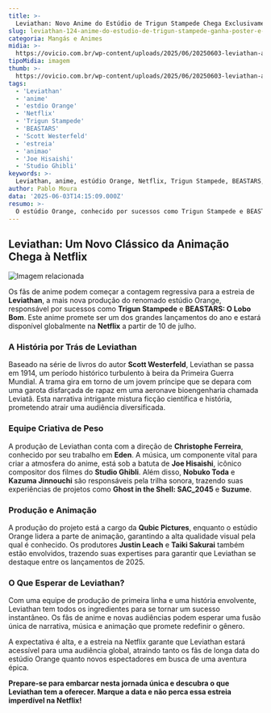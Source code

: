 ```yaml
---
title: >-
  Leviathan: Novo Anime do Estúdio de Trigun Stampede Chega Exclusivamente à Netflix
slug: leviathan-124-anime-do-estudio-de-trigun-stampede-ganha-poster-e-data-de-estreia
categoria: Mangás e Animes
midia: >-
  https://ovicio.com.br/wp-content/uploads/2025/06/20250603-leviathan-anime-ovicio.webp
tipoMidia: imagem
thumb: >-
  https://ovicio.com.br/wp-content/uploads/2025/06/20250603-leviathan-anime-ovicio.webp
tags:
  - 'Leviathan'
  - 'anime'
  - 'estdio Orange'
  - 'Netflix'
  - 'Trigun Stampede'
  - 'BEASTARS'
  - 'Scott Westerfeld'
  - 'estreia'
  - 'animao'
  - 'Joe Hisaishi'
  - 'Studio Ghibli'
keywords: >-
  Leviathan, anime, estúdio Orange, Netflix, Trigun Stampede, BEASTARS, Scott Westerfeld, estreia, animação, Joe Hisaishi, Studio Ghibli
author: Pablo Moura
data: '2025-06-03T14:15:09.000Z'
resumo: >-
  O estúdio Orange, conhecido por sucessos como Trigun Stampede e BEASTARS, lança o aguardado anime Leviathan em julho, exclusivamente na Netflix. O projeto é baseado na série literária de Scott Westerfeld.
---
```


## Leviathan: Um Novo Clássico da Animação Chega à Netflix

![Imagem relacionada](https://i0.wp.com/ovicio.com.br/wp-content/uploads/2025/06/20250603-leviathan-anime-poster-ovicio.webp?resize=730%2C913&ssl=1)

Os fãs de anime podem começar a contagem regressiva para a estreia de **Leviathan**, a mais nova produção do renomado estúdio Orange, responsável por sucessos como **Trigun Stampede** e **BEASTARS: O Lobo Bom**. Este anime promete ser um dos grandes lançamentos do ano e estará disponível globalmente na **Netflix** a partir de 10 de julho.

### A História por Trás de Leviathan

Baseado na série de livros do autor **Scott Westerfeld**, Leviathan se passa em 1914, um período histórico turbulento à beira da Primeira Guerra Mundial. A trama gira em torno de um jovem príncipe que se depara com uma garota disfarçada de rapaz em uma aeronave bioengenharia chamada Leviatã. Esta narrativa intrigante mistura ficção científica e história, prometendo atrair uma audiência diversificada.

### Equipe Criativa de Peso

A produção de Leviathan conta com a direção de **Christophe Ferreira**, conhecido por seu trabalho em **Eden**. A música, um componente vital para criar a atmosfera do anime, está sob a batuta de **Joe Hisaishi**, icônico compositor dos filmes do **Studio Ghibli**. Além disso, **Nobuko Toda** e **Kazuma Jinnouchi** são responsáveis pela trilha sonora, trazendo suas experiências de projetos como **Ghost in the Shell: SAC_2045** e **Suzume**.

### Produção e Animação

A produção do projeto está a cargo da **Qubic Pictures**, enquanto o estúdio Orange lidera a parte de animação, garantindo a alta qualidade visual pela qual é conhecido. Os produtores **Justin Leach** e **Taiki Sakurai** também estão envolvidos, trazendo suas expertises para garantir que Leviathan se destaque entre os lançamentos de 2025.

### O Que Esperar de Leviathan?

Com uma equipe de produção de primeira linha e uma história envolvente, Leviathan tem todos os ingredientes para se tornar um sucesso instantâneo. Os fãs de anime e novas audiências podem esperar uma fusão única de narrativa, música e animação que promete redefinir o gênero.

A expectativa é alta, e a estreia na Netflix garante que Leviathan estará acessível para uma audiência global, atraindo tanto os fãs de longa data do estúdio Orange quanto novos espectadores em busca de uma aventura épica.

**Prepare-se para embarcar nesta jornada única e descubra o que Leviathan tem a oferecer. Marque a data e não perca essa estreia imperdível na Netflix!**